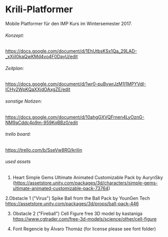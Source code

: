 # Krili-Platformer

Mobile Platformer für den IMP Kurs im Wintersemester 2017.


###### Konzept:
https://docs.google.com/document/d/1EhUtbsKSx1Qa_29LAD-_xXiiI0kaQwKMd4vo4F0DayU/edit

###### Zeitplan:
https://docs.google.com/document/d/1wr0-puBywrJzM1l1MPYVdI-ICHy2WpKQaXXjdOAxgZE/edit

###### sonstige Notizen:
https://docs.google.com/document/d/10ahgGXVQFrnen4LyOznG-NM9aCddc4p9m-959KqBBz0/edit

###### trello board:
https://trello.com/b/SseVw8RO/krilin


###### used assets
1. Heart
	Simple Gems Ultimate Animated Customizable Pack by AurynSky 
	(https://assetstore.unity.com/packages/3d/characters/simple-gems-ultimate-animated-customizable-pack-73764)

2.Obstacle 1 ("Virus")
	Spike Ball from the Ball Pack by YounGen Tech
	https://assetstore.unity.com/packages/3d/props/ball-pack-446

3. Obstacle 2 ("Fireball")
	Cell Figure free 3D model by kastaniga
	https://www.cgtrader.com/free-3d-models/science/other/cell-figure
	
4. Font
	Regencie by Álvaro Thomáz 
	(for license please see font folder)




